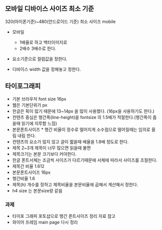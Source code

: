 ## 모바일 디바이스 사이즈 최소 기준
320(아이폰기준)~480(안드로이드 기준) 최소 사이즈 mobile

- 모바일
  - 1배율로 하고 백터이미지로
  - 2배수 3배수로 한다.

- 요소기준으로 컬럼값을 정한다.
- 디바이스 width 값을 정해놓고 정한다.

## 타이포그래피
- 기본 브라우저 font size 16px
- 웹은 기본단위가 px
- 한글은 획이 많기 때문에 13~14px 을 많이 사용했다. (16px을 사용하기도 한다.)
- 컨텐츠 중심은 행간폭(line-height)을 fontsize 의 1.5배가 적절한다.(행간폭이 좁을때 읽기에 지루함 느낌)
- 본문폰트사이즈 * 행간 비율이 정수로 떨어지게 소수점으로 떨어질때는 임의로 올림 내림 한다.
- 컨텐츠의 요소가 많지 않고 글이 짧을때 배율을 1.8배 정도로 한다.
- 제목 2~3개 제목이 너무 많으면 읽을때 불편
- 제목크기는 본문 크기보다 커야한다.
- 한글 폰트서체는 조금씩 사이즈가 다르기때문에 서체에 따라서 사이즈를 조절한다.
- 제목간 비율 1.612
- 본문폰트사이즈 16px
- 행간비율 1.6
- 제목(h) 개수를 정하고 제목비율을 본문비율에 곱해서 계산해서 정한다.
- h4 size 는 본문size랑 같음

### 과제
- 타이포 그래피 포토샵으로 행간 폰트사이즈 정리 자료 참고
- 와이어 프레임 main page 다시 정리

